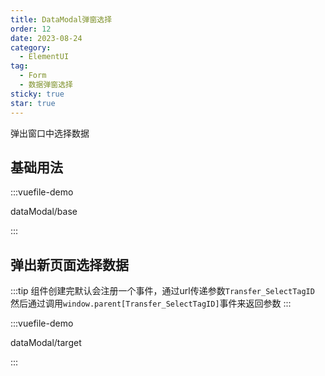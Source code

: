 ```yaml
---
title: DataModal弹窗选择
order: 12
date: 2023-08-24
category:
  - ElementUI
tag:
  - Form
  - 数据弹窗选择
sticky: true
star: true
---
```


弹出窗口中选择数据

<!-- more -->

## 基础用法


:::vuefile-demo

dataModal/base

:::


## 弹出新页面选择数据

:::tip
组件创建完默认会注册一个事件，通过url传递参数<code>Transfer_SelectTagID</code>
然后通过调用<code>window.parent[Transfer_SelectTagID]</code>事件来返回参数
:::

:::vuefile-demo

dataModal/target

:::
